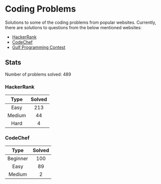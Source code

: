 # Coding Problems

Solutions to some of the coding problems from popular websites. Currently, there are solutions to questions from the below mentioned websites:
* [HackerRank](HackerRank "HackerRank")
* [CodeChef](CodeChef "CodeChef")
* [Gulf Programming Contest](Gulf%20Programming%20Contest "GPC")

## Stats

Number of problems solved: 489

### HackerRank

|Type|Solved|
|:---:|:---:|
|Easy|213|
|Medium|44|
|Hard|4|

### CodeChef

|Type|Solved|
|:---:|:---:|
|Beginner|100|
|Easy|89|
|Medium|2|
